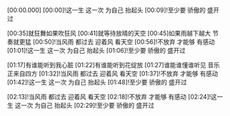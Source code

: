 [00:00.000]
[00:00]!这一生 这一次 为自己 抬起头
[00:09]!至少要 骄傲的 盛开过

[00:35]就狂舞如果吹狂风
[00:41]就等待放晴的天空
[00:45]如果雨越下越大 节奏就更猛
[00:50]!当风雨 都过去 迎着风 看天空
[00:56]!不放弃 才能够 有感动
[01:01]!这一生 这一次 为自己 抬起头
[01:06]!至少要 骄傲的 盛开过

[01:17]有谁能听到我心脏
[01:22]有谁能听到花绽放
[01:27]谁能谁懂谁听见 音乐正来自四方
[01:32]!当风雨 都过去 迎着风 看天空
[01:37]!不放弃 才能够 有感动
[01:42]!这一生 这一次 为自己 抬起头
[01:48]!至少要 骄傲的 盛开过

[02:13]!当风雨 都过去 迎着风 看天空
[02:18]!不放弃 才能够 有感动
[02:24]!这一生 这一次 为自己 抬起头
[02:29]!至少要 骄傲的 盛开过